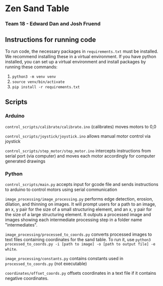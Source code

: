 # Zen Sand Table
### Team 18 - Edward Dan and Josh Fruend

## Instructions for running code
To run code, the necessary packages in `requirements.txt` must be installed. We recommend installing these in a virtual environment. If you have python installed, you can set up a virtual environment and install packages by running these commands:

1) `python3 -m venv venv`
2) `source venv/bin/activate`
3) `pip install -r requirements.txt`

## Scripts
### Arduino
`control_scripts/calibrate/calibrate.ino` (calibrates) moves motors to 0,0

`control_scripts/joystick/joystick.ino` allows manual motor control via joystick

`control_scripts/step_motor/step_motor.ino` intercepts instructions from serial port (via computer) and moves each motor accordingly for computer generated drawings

### Python

`control_scripts/main.py` accepts input for gcode file and sends instructions to arduino to control motors using serial communication

`image_processing/image_processing.py` performs edge detection, erosion, dilation, and thinning on images. It will prompt users for a path to an image, an x, y pair for the size of a small structuring element, and an x, y pair for the size of a large structuring element. It outputs a processed image and images showing each intermediate processing step in a folder name "intermediates".

`image_processing/processed_to_coords.py` converts processed images to text files containing coordinates for the sand table. To run it, use `python3 processed_to_coords.py -i [path to image] -o [path to output file] -e white`.

`image_processing/constants.py` contains constants used in `processed_to_coords.py` (not executable)

`coordinates/offset_coords.py` offsets coordinates in a text file if it contains negative coordinates.